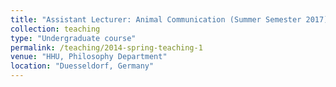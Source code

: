 ```yaml
---
title: "Assistant Lecturer: Animal Communication (Summer Semester 2017)"
collection: teaching
type: "Undergraduate course"
permalink: /teaching/2014-spring-teaching-1
venue: "HHU, Philosophy Department"
location: "Duesseldorf, Germany"
---
```



